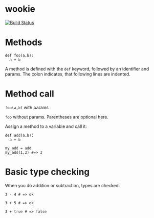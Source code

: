 wookie
======

[![Build
Status](https://travis-ci.org/schultyy/orcrist.svg?branch=master)](https://travis-ci.org/schultyy/orcrist)


# Methods

```
def foo(a,b):
  a + b
```
A method is defined with the `def` keyword, followed by an identifier and params. The colon indicates, that following lines are indented.

# Method call

`foo(a,b)` with params

`foo` without params. Parentheses are optional here.

Assign a method to a variable and call it:

```
def add(a,b):
  a + b

my_add = add
my_add(1,2) #=> 3
```

# Basic type checking

When you do addition or subtraction, types are checked:

`3 - 4 # => ok`

`3 + 5 # => ok`

`3 + true # => false`
